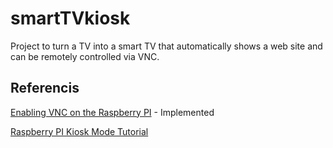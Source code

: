 # smartTVkiosk

Project to turn a TV into a smart TV that automatically shows a web site and can be remotely controlled via VNC.


## Referencis

[Enabling VNC on the Raspberry PI](http://www.raspberrypi.org/phpBB3/viewtopic.php?p=108862#p108862) - Implemented

[Raspberry PI Kiosk Mode Tutorial](https://www.danpurdy.co.uk/web-development/raspberry-pi-kiosk-screen-tutorial/)
